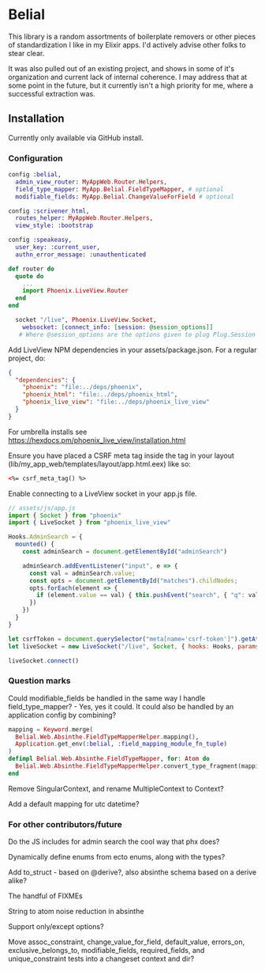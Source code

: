 # Belial

This library is a random assortments of boilerplate removers or
other pieces of standardization I like in my Elixir apps. I'd actively
advise other folks to stear clear.

It was also pulled out of an existing project, and shows in some of it's
organization and current lack of internal coherence. I may address that
at some point in the future, but it currently isn't a high priority for
me, where a successful extraction was.

## Installation

Currently only available via GitHub install.

### Configuration

```elixir config.exs
config :belial,
  admin_view_router: MyAppWeb.Router.Helpers,
  field_type_mapper: MyApp.Belial.FieldTypeMapper, # optional
  modifiable_fields: MyApp.Belial.ChangeValueForField # optional

config :scrivener_html,
  routes_helper: MyAppWeb.Router.Helpers,
  view_style: :bootstrap

config :speakeasy,
  user_key: :current_user,
  authn_error_message: :unauthenticated
```

```elixir lib/my_app_web.ex
def router do
  quote do
    ...
    import Phoenix.LiveView.Router
  end
end
```

```elixir lib/my_app_web/endpoint.ex
  socket "/live", Phoenix.LiveView.Socket,
    websocket: [connect_info: [session: @session_options]]
   # Where @session_options are the options given to plug Plug.Session extracted to a module attribute.
```

Add LiveView NPM dependencies in your assets/package.json. For a regular project, do:

```json package.json
{
  "dependencies": {
    "phoenix": "file:../deps/phoenix",
    "phoenix_html": "file:../deps/phoenix_html",
    "phoenix_live_view": "file:../deps/phoenix_live_view"
  }
}
```

For umbrella installs see https://hexdocs.pm/phoenix_live_view/installation.html

Ensure you have placed a CSRF meta tag inside the <head> tag in your layout (lib/my_app_web/templates/layout/app.html.eex) like so:

```html
<%= csrf_meta_tag() %>
```

Enable connecting to a LiveView socket in your app.js file.

```js
// assets/js/app.js
import { Socket } from "phoenix"
import { LiveSocket } from "phoenix_live_view"

Hooks.AdminSearch = {
  mounted() {
    const adminSearch = document.getElementById("adminSearch")

    adminSearch.addEventListener("input", e => {
      const val = adminSearch.value;
      const opts = document.getElementById("matches").childNodes;
      opts.forEach(element => {
        if (element.value == val) { this.pushEvent("search", { "q": val }) }
      })
    })
  }
}

let csrfToken = document.querySelector("meta[name='csrf-token']").getAttribute("content")
let liveSocket = new LiveSocket("/live", Socket, { hooks: Hooks, params: { _csrf_token: csrfToken } })

liveSocket.connect()
```

### Question marks

Could modifiable_fields be handled in the same way I handle field_type_mapper? -
Yes, yes it could. It could also be handled by an application config
by combining?

```elixir
mapping = Keyword.merge(
  Belial.Web.Absinthe.FieldTypeMapperHelper.mapping(),
  Application.get_env(:belial, :field_mapping_module_fn_tuple)
)
defimpl Belial.Web.Absinthe.FieldTypeMapper, for: Atom do
  Belial.Web.Absinthe.FieldTypeMapperHelper.convert_type_fragment(mapping)
end
```

Remove SingularContext, and rename MultipleContext to Context?

Add a default mapping for utc datetime?

### For other contributors/future

Do the JS includes for admin search the cool way that phx does?

Dynamically define enums from ecto enums, along with the types?

Add to_struct - based on @derive?, also absinthe schema based on a derive alike?

The handful of FIXMEs

String to atom noise reduction in absinthe

Support only/except options?

Move assoc_constraint, change_value_for_field, default_value, errors_on, exclusive_belongs_to, modifiable_fields, required_fields, and unique_constraint tests into a changeset context and dir?
